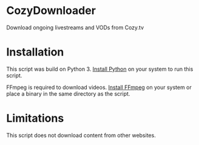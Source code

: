 # CozyDownloader

Download ongoing livestreams and VODs from Cozy.tv

# Installation
This script was build on Python 3. [Install Python](https://www.python.org/downloads/) on your system to run this script.

FFmpeg is required to download videos. [Install FFmpeg](https://ffmpeg.org/download.html) on your system or place a binary in the same directory as the script.

# Limitations
This script does not download content from other websites.
